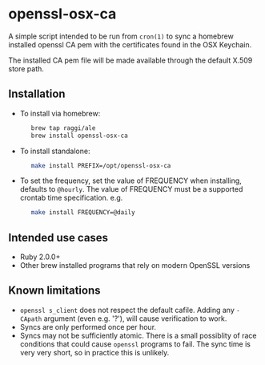 # openssl-osx-ca

A simple script intended to be run from `cron(1)` to sync a homebrew installed
openssl CA pem with the certificates found in the OSX Keychain.

The installed CA pem file will be made available through the default X.509 store
path.

## Installation

 * To install via homebrew:
   ``` bash
      brew tap raggi/ale
      brew install openssl-osx-ca
   ```

 * To install standalone:
   ``` bash
      make install PREFIX=/opt/openssl-osx-ca
   ```

 * To set the frequency, set the value of FREQUENCY when installing, defaults to
   `@hourly`. The value of FREQUENCY must be a supported crontab time
   specification. e.g.
   ``` bash
      make install FREQUENCY=@daily
   ```

## Intended use cases

 * Ruby 2.0.0+
 * Other brew installed programs that rely on modern OpenSSL versions

## Known limitations

 * `openssl s_client` does not respect the default cafile. Adding any `-CApath`
   argument (even e.g. '\?'), will cause verification to work.
 * Syncs are only performed once per hour.
 * Syncs may not be sufficiently atomic. There is a small possiblity of race
   conditions that could cause `openssl` programs to fail. The sync time is very
   very short, so in practice this is unlikely.


